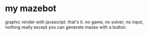 # my mazebot
graphic render with javascript. that's it. no game, no solver, no input, nothing really except you can generate mazes with a button.